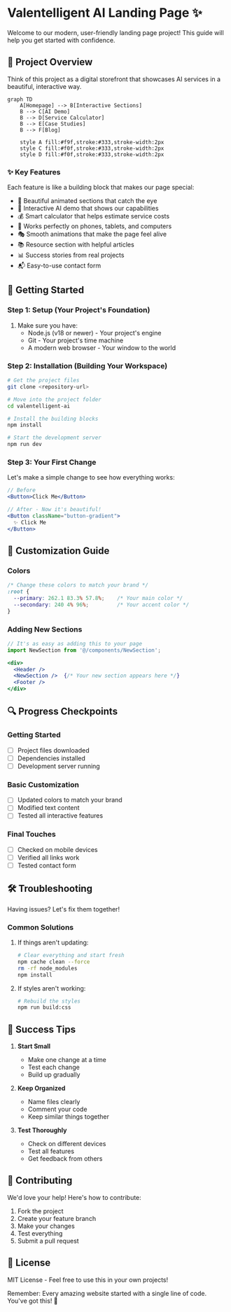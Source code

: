 # Valentelligent AI Landing Page ✨

Welcome to our modern, user-friendly landing page project! This guide will help you get started with confidence.

## 🎯 Project Overview

Think of this project as a digital storefront that showcases AI services in a beautiful, interactive way.

```mermaid
graph TD
    A[Homepage] --> B[Interactive Sections]
    B --> C[AI Demo]
    B --> D[Service Calculator]
    B --> E[Case Studies]
    B --> F[Blog]
    
    style A fill:#f9f,stroke:#333,stroke-width:2px
    style C fill:#f0f,stroke:#333,stroke-width:2px
    style D fill:#f0f,stroke:#333,stroke-width:2px
```

### ✨ Key Features

Each feature is like a building block that makes our page special:

- 🎨 Beautiful animated sections that catch the eye
- 🤖 Interactive AI demo that shows our capabilities
- 💰 Smart calculator that helps estimate service costs
- 📱 Works perfectly on phones, tablets, and computers
- 🎭 Smooth animations that make the page feel alive
- 📚 Resource section with helpful articles
- 📊 Success stories from real projects
- 📬 Easy-to-use contact form

## 🚀 Getting Started

### Step 1: Setup (Your Project's Foundation)

1. Make sure you have:
   - Node.js (v18 or newer) - Your project's engine
   - Git - Your project's time machine
   - A modern web browser - Your window to the world

### Step 2: Installation (Building Your Workspace)

```bash
# Get the project files
git clone <repository-url>

# Move into the project folder
cd valentelligent-ai

# Install the building blocks
npm install

# Start the development server
npm run dev
```

### Step 3: Your First Change

Let's make a simple change to see how everything works:

```jsx
// Before
<Button>Click Me</Button>

// After - Now it's beautiful!
<Button className="button-gradient">
  ✨ Click Me
</Button>
```

## 🎨 Customization Guide

### Colors
```css
/* Change these colors to match your brand */
:root {
  --primary: 262.1 83.3% 57.8%;    /* Your main color */
  --secondary: 240 4% 96%;         /* Your accent color */
}
```

### Adding New Sections
```jsx
// It's as easy as adding this to your page
import NewSection from '@/components/NewSection';

<div>
  <Header />
  <NewSection />  {/* Your new section appears here */}
  <Footer />
</div>
```

## 🔍 Progress Checkpoints

### Getting Started
- [ ] Project files downloaded
- [ ] Dependencies installed
- [ ] Development server running

### Basic Customization
- [ ] Updated colors to match your brand
- [ ] Modified text content
- [ ] Tested all interactive features

### Final Touches
- [ ] Checked on mobile devices
- [ ] Verified all links work
- [ ] Tested contact form

## 🛠️ Troubleshooting

Having issues? Let's fix them together!

### Common Solutions

1. If things aren't updating:
   ```bash
   # Clear everything and start fresh
   npm cache clean --force
   rm -rf node_modules
   npm install
   ```

2. If styles aren't working:
   ```bash
   # Rebuild the styles
   npm run build:css
   ```

## 🌟 Success Tips

1. **Start Small**
   - Make one change at a time
   - Test each change
   - Build up gradually

2. **Keep Organized**
   - Name files clearly
   - Comment your code
   - Keep similar things together

3. **Test Thoroughly**
   - Check on different devices
   - Test all features
   - Get feedback from others

## 🤝 Contributing

We'd love your help! Here's how to contribute:

1. Fork the project
2. Create your feature branch
3. Make your changes
4. Test everything
5. Submit a pull request

## 📝 License
MIT License - Feel free to use this in your own projects!

Remember: Every amazing website started with a single line of code. You've got this! 💪
